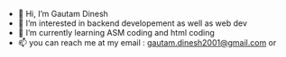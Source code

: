 - 👋 Hi, I’m Gautam Dinesh
- 👀 I’m interested in backend developement as well as web dev 
- 🌱 I’m currently learning ASM coding and html coding
- 📫 you can reach me at my email : gautam.dinesh2001@gmail.com or 

<!---
GautamDinesh2001/GautamDinesh2001 is a ✨ special ✨ repository because its `README.md` (this file) appears on your GitHub profile.
You can click the Preview link to take a look at your changes.
--->
